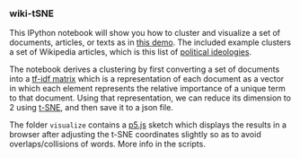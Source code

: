 ### wiki-tSNE

This IPython notebook will show you how to cluster and visualize a set of documents, articles, or texts as in [this demo](https://www.genekogan.com/works/wiki-tSNE). The included example clusters a set of Wikipedia articles, which is this list of [political ideologies](https://en.wikipedia.org/wiki/List_of_political_ideologies).

The notebook derives a clustering by first converting a set of documents into a [tf-idf matrix](https://en.wikipedia.org/wiki/Tf%E2%80%93idf) which is a representation of each document as a vector in which each element represents the relative importance of a unique term to that document. Using that representation, we can reduce its dimension to 2 using [t-SNE](https://en.wikipedia.org/wiki/T-distributed_stochastic_neighbor_embedding), and then save it to a json file.

The folder `visualize` contains a [p5.js](http://www.p5js.org) sketch which displays the results in a browser after adjusting the t-SNE coordinates slightly so as to avoid overlaps/collisions of words. More info in the scripts.